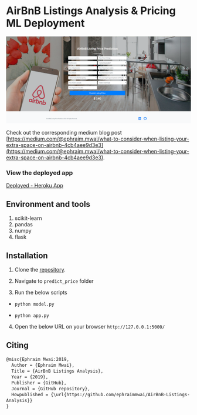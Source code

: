# AirBnB Listings Analysis & Pricing ML Deployment
![alt text](https://github.com/ephraimmwai/AirBnB-Listings-Analysis/blob/master/webapp/predict%20price/static/vendor/img/Capture.PNG "Web app Image")

Check out the corresponding medium blog post [https://medium.com/@ephraim.mwai/what-to-consider-when-listing-your-extra-space-on-airbnb-4cb4aee9d3e3](https://medium.com/@ephraim.mwai/what-to-consider-when-listing-your-extra-space-on-airbnb-4cb4aee9d3e3).

### View the deployed app
[Deployed - Heroku App ](https://predict-airbnb-listing-price01.herokuapp.com/)
## Environment and tools
1. scikit-learn
2. pandas
3. numpy
4. flask

## Installation

1. Clone the [repository](https://github.com/ephraimmwai/AirBnB-Listings-Analysis).
2. Navigate to ```predict_price``` folder

3. Run the below scripts

- `python model.py`

- `python app.py`

4. Open the below URL on your browser ```http://127.0.0.1:5000/```

## Citing

```
@misc{Ephraim Mwai:2019,
  Author = {Ephraim Mwai},
  Title = {AirBnB Listings Analysis},
  Year = {2019},
  Publisher = {GitHub},
  Journal = {GitHub repository},
  Howpublished = {\url{https://github.com/ephraimmwai/AirBnB-Listings-Analysis}}
}
```

